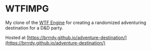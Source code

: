 # WTFIMPG
My clone of the [WTF Engine](https://github.com/soulwire/WTFEngine/) for creating a randomized adventuring destination for a D&D party.

Hosted at [https://brrrdy.github.io/adventure-destination/](https://brrrdy.github.io/adventure-destination/)